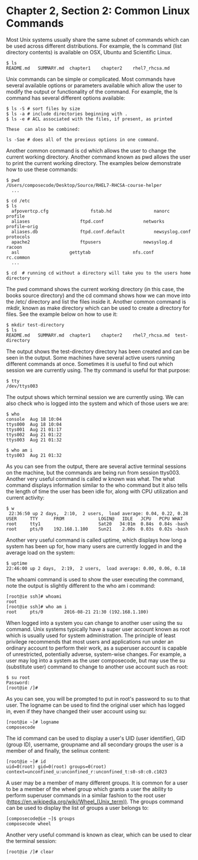 # Chapter 2, Section 2: Common Linux Commands

Most Unix systems usually share the same subnet of commands which can be used across different distributions. For example, the ls command (list directory contents) is available on OSX, Ubuntu and Scientific Linux.

```
$ ls
README.md	SUMMARY.md	chapter1	chapter2	rhel7_rhcsa.md
```

Unix commands can be simple or complicated. Most commands have several available options or parameters available which allow the user to modify the output or functionality of the command. For example, the ls command has several different options available:

```
$ ls -S # sort files by size
$ ls -a # include directories beginning with .
$ ls -e # ACL associated with the files, if present, as printed

These  can also be combined:

ls -Sae # does all of the previous options in one command.
```

Another common command is cd which allows the user to change the current working directory. Another command known as pwd allows the user to print the current working directory. The examples below demonstrate how to use these commands:

```
$ pwd
/Users/composecode/Desktop/Source/RHEL7-RHCSA-course-helper
  ...

$ cd /etc
$ ls
  afpovertcp.cfg				fstab.hd				nanorc					profile
  aliases					ftpd.conf				networks				profile~orig
  aliases.db				ftpd.conf.default			newsyslog.conf				protocols
  apache2					ftpusers				newsyslog.d				racoon
  asl					gettytab				nfs.conf				rc.common
  ...

$ cd  # running cd without a directory will take you to the users home directory
```

The pwd command shows the current working directory (in this case, the books source directory) and the cd command shows how we can move into the /etc/ directory and list the files inside it. Another common command is mkdir, known as make directory which can be used to create a directory for files. See the example below on how to use it:

```
$ mkdir test-directory
$ ls
README.md	SUMMARY.md	chapter1	chapter2	rhel7_rhcsa.md	test-directory
```

The output shows the test-directory directory has been created and can be seen in the output. Some machines have several active users running different commands at once. Sometimes it is useful to find out which session we are currently using. The tty command is useful for that purpose:

```
$ tty
/dev/ttys003
```

The output shows which terminal session we are currently using. We can also check who is logged into the system and which of those users we are:

```
$ who
console  Aug 18 10:04
ttys000  Aug 18 10:04
ttys001  Aug 21 01:17
ttys002  Aug 21 01:22
ttys003  Aug 21 01:32

$ who am i
ttys003  Aug 21 01:32
```

As you can see from the output, there are several active terminal sessions on the machine, but the commands are being run from session ttys003. Another very useful command is called w known was what. The what command displays information similar to the who command but it also tells the length of time the user has been idle for, along with CPU utilization and current activity:

```
$ w
 22:36:50 up 2 days,  2:10,  2 users,  load average: 0.04, 0.22, 0.28
USER     TTY      FROM             LOGIN@   IDLE   JCPU   PCPU WHAT
root     tty1                      Sat20   34:01m  0.84s  0.84s -bash
root     pts/0    192.168.1.100    Sun21    2.00s  0.03s  0.02s -bash
```

Another very useful command is called uptime, which displays how long a system has been up for, how many users are currently logged in and the average load on the system:

```
$ uptime
22:46:00 up 2 days,  2:19,  2 users,  load average: 0.00, 0.06, 0.18
```

The whoami command is used to show the user executing the command, note the output is slightly different to the who am i command:

```
[root@ie ssh]# whoami
root
[root@ie ssh]# who am i
root     pts/0        2016-08-21 21:30 (192.168.1.100)
```

When logged into a system you can change to another user using the su command. Unix systems typically have a super user account known as root which is usually used for system administration. The principle of least privilege recommends that most users and applications run under an ordinary account to perform their work, as a superuser account is capable of unrestricted, potentially adverse, system-wise changes. For example, a user may log into a system as the user composecode, but may use the su (substitute user) command to change to another use account such as root:

```
$ su root
Password:
[root@ie /]#
```

As you can see, you will be prompted to put in root's password to su to that user. The logname can be used to find the original user which has logged in, even if they have changed their user account using su:

```
[root@ie ~]# logname
composecode
```

The id command can be used to display a user's UID (user identifier), GID (group ID), username, groupname and all secondary groups the user is a member of and finally, the selinux content:

```
[root@ie ~]# id
uid=0(root) gid=0(root) groups=0(root) context=unconfined_u:unconfined_r:unconfined_t:s0-s0:c0.c1023
```

A user may be a member of many different groups. It is common for a user to be a member of the wheel group which grants a user the ability to perform superuser commands in a similar fashion to the root user (https://en.wikipedia.org/wiki/Wheel_(Unix_term)). The groups command can be used to display the list of groups a user belongs to:

```
[composecode@ie ~]$ groups
composecode wheel
```

Another very useful command is known as clear, which can be used to clear the terminal session:

```
[root@ie /]# clear
```
